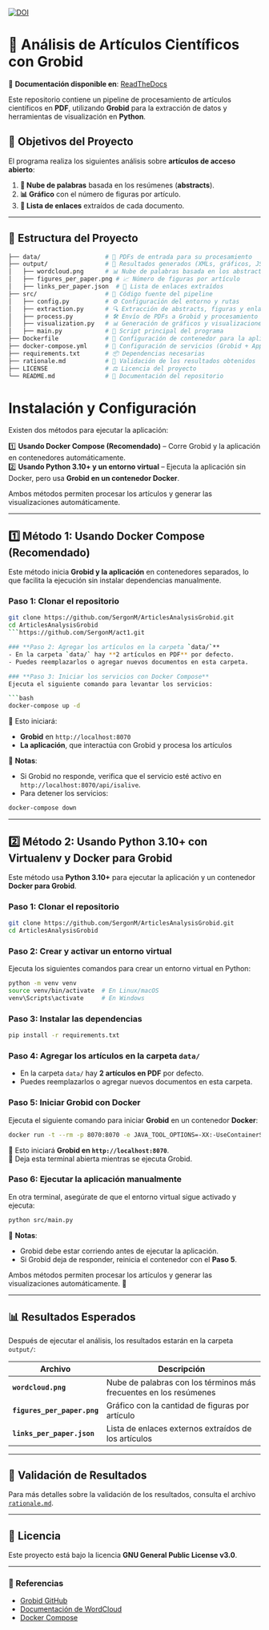 [![DOI](https://zenodo.org/badge/927833777.svg)](https://doi.org/10.5281/zenodo.14968794)
# 📝 Análisis de Artículos Científicos con Grobid


📖 **Documentación disponible en**: [ReadTheDocs](https://articlesanalysisgrobid.readthedocs.io/es/latest/)

Este repositorio contiene un pipeline de procesamiento de artículos científicos en **PDF**, utilizando **Grobid** para la extracción de datos y herramientas de visualización en **Python**.  

## 🚀 Objetivos del Proyecto  
El programa realiza los siguientes análisis sobre **artículos de acceso abierto**:  
1. **📌 Nube de palabras** basada en los resúmenes (**abstracts**).  
2. **📊 Gráfico** con el número de figuras por artículo.  
3. **🔗 Lista de enlaces** extraídos de cada documento.  

---

## 📁 Estructura del Proyecto  
```sh
├── data/                  # 📂 PDFs de entrada para su procesamiento  
├── output/                # 📂 Resultados generados (XMLs, gráficos, JSONs)  
│   ├── wordcloud.png      # 📊 Nube de palabras basada en los abstracts  
│   ├── figures_per_paper.png # 📈 Número de figuras por artículo  
│   ├── links_per_paper.json  # 🔗 Lista de enlaces extraídos  
├── src/                   # 📂 Código fuente del pipeline  
│   ├── config.py          # ⚙️ Configuración del entorno y rutas  
│   ├── extraction.py      # 🔍 Extracción de abstracts, figuras y enlaces  
│   ├── process.py         # 🛠️ Envío de PDFs a Grobid y procesamiento  
│   ├── visualization.py   # 📊 Generación de gráficos y visualizaciones  
│   ├── main.py            # 🚀 Script principal del programa  
├── Dockerfile             # 🐳 Configuración de contenedor para la aplicación  
├── docker-compose.yml     # 🐳 Configuración de servicios (Grobid + App)  
├── requirements.txt       # 📦 Dependencias necesarias  
├── rationale.md           # 📝 Validación de los resultados obtenidos  
├── LICENSE                # ⚖️ Licencia del proyecto  
└── README.md              # 📖 Documentación del repositorio  
```


# Instalación y Configuración

Existen dos métodos para ejecutar la aplicación:

1️⃣ **Usando Docker Compose (Recomendado)** – Corre Grobid y la aplicación en contenedores automáticamente.  
2️⃣ **Usando Python 3.10+ y un entorno virtual** – Ejecuta la aplicación sin Docker, pero usa **Grobid en un contenedor Docker**.

Ambos métodos permiten procesar los artículos y generar las visualizaciones automáticamente.

---

## 1️⃣ Método 1: Usando Docker Compose (Recomendado)

Este método inicia **Grobid y la aplicación** en contenedores separados, lo que facilita la ejecución sin instalar dependencias manualmente.

### **Paso 1: Clonar el repositorio**
```bash
git clone https://github.com/SergonM/ArticlesAnalysisGrobid.git
cd ArticlesAnalysisGrobid
```https://github.com/SergonM/act1.git

### **Paso 2: Agregar los artículos en la carpeta `data/`**
- En la carpeta `data/` hay **2 artículos en PDF** por defecto.
- Puedes reemplazarlos o agregar nuevos documentos en esta carpeta.

### **Paso 3: Iniciar los servicios con Docker Compose**
Ejecuta el siguiente comando para levantar los servicios:

```bash
docker-compose up -d
```

🔹 Esto iniciará:  
- **Grobid** en `http://localhost:8070`  
- **La aplicación**, que interactúa con Grobid y procesa los artículos  

📌 **Notas**:
- Si Grobid no responde, verifica que el servicio esté activo en `http://localhost:8070/api/isalive`.
- Para detener los servicios:

```bash
docker-compose down
```

---

## 2️⃣ Método 2: Usando Python 3.10+ con Virtualenv y Docker para Grobid

Este método usa **Python 3.10+** para ejecutar la aplicación y un contenedor **Docker para Grobid**.

### **Paso 1: Clonar el repositorio**
```bash
git clone https://github.com/SergonM/ArticlesAnalysisGrobid.git
cd ArticlesAnalysisGrobid
```

### **Paso 2: Crear y activar un entorno virtual**
Ejecuta los siguientes comandos para crear un entorno virtual en Python:

```bash
python -m venv venv
source venv/bin/activate  # En Linux/macOS
venv\Scripts\activate     # En Windows
```

### **Paso 3: Instalar las dependencias**
```bash
pip install -r requirements.txt
```

### **Paso 4: Agregar los artículos en la carpeta `data/`**
- En la carpeta `data/` hay **2 artículos en PDF** por defecto.
- Puedes reemplazarlos o agregar nuevos documentos en esta carpeta.

### **Paso 5: Iniciar Grobid con Docker**
Ejecuta el siguiente comando para iniciar **Grobid** en un contenedor **Docker**:

```bash
docker run -t --rm -p 8070:8070 -e JAVA_TOOL_OPTIONS=-XX:-UseContainerSupport lfoppiano/grobid:0.8.1
```

🔹 Esto iniciará **Grobid en `http://localhost:8070`**.  
🔹 Deja esta terminal abierta mientras se ejecuta Grobid.

### **Paso 6: Ejecutar la aplicación manualmente**
En otra terminal, asegúrate de que el entorno virtual sigue activado y ejecuta:

```bash
python src/main.py
```

📌 **Notas**:
- Grobid debe estar corriendo antes de ejecutar la aplicación.
- Si Grobid deja de responder, reinicia el contenedor con el **Paso 5**.

Ambos métodos permiten procesar los artículos y generar las visualizaciones automáticamente. 🚀

---

## 📊 Resultados Esperados  
Después de ejecutar el análisis, los resultados estarán en la carpeta `output/`:

| Archivo | Descripción |
|---------|------------|
| **`wordcloud.png`** | Nube de palabras con los términos más frecuentes en los resúmenes |
| **`figures_per_paper.png`** | Gráfico con la cantidad de figuras por artículo |
| **`links_per_paper.json`** | Lista de enlaces externos extraídos de los artículos |

---

## 📄 Validación de Resultados  
Para más detalles sobre la validación de los resultados, consulta el archivo [`rationale.md`](rationale.md).  

---

## 📜 Licencia
Este proyecto está bajo la licencia **GNU General Public License v3.0**.  

---

### 🔗 Referencias  
- [Grobid GitHub](https://github.com/kermitt2/grobid)  
- [Documentación de WordCloud](https://github.com/amueller/word_cloud)  
- [Docker Compose](https://docs.docker.com/compose/)  
